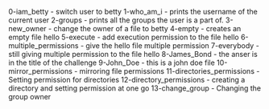 0-iam_betty - switch user to betty
1-who_am_i - prints the username of the current user
2-groups - prints all the groups the user is a part of.
3-new_owner - change the owner of a file to betty
4-empty - creates an empty file hello
5-execute - add execution permission to the file hello
6-multiple_permissions - give the hello file multiple permission
7-everybody - still giving multiple permission to the file hello
8-James_Bond -  the anser is in the title of the challenge
9-John_Doe - this is a john doe file
10-mirror_permissions - mirroring file permissions
11-directories_permissions - Setting permission for directories
12-directory_permissions - creating a directory and setting permission at one go
13-change_group - Changing the group owner
